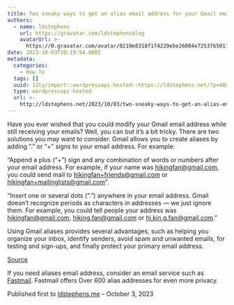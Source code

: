 ```yaml
---
title: Two sneaky ways to get an alias email address for your Gmail email address
authors:
  - name: ldstephens
    url: https://gravatar.com/ldstephensblog
    avatarUrl: >-
      https://0.gravatar.com/avatar/0219e8318f1f4229ebe26084e7253765017f43ca0c631be37dc6d0b8ad6e40a4?s=96&d=identicon&r=G
date: 2023-10-03T20:19:54.000Z
metadata:
  categories:
    - How To
  tags: []
  uuid: 11ty/import::wordpressapi-hosted::https://ldstephens.net/?p=4885
  type: wordpressapi-hosted
  url: >-
    http://ldstephens.net/2023/10/03/two-sneaky-ways-to-get-an-alias-email-address-for-your-gmail-email-address/
---
```

Have you ever wished that you could modify your Gmail email address while still receiving your emails? Well, you can but it’s a bit tricky. There are two solutions you may want to consider. Gmail allows you to create aliases by adding “.” or “+” signs to your email address. For example:

“Append a plus (“+”) sign and any combination of words or numbers after your email address. For example, if your name was hikingfan@gmail.com, you could send mail to hikingfan+friends@gmail.com or hikingfan+mailinglists@gmail.com”.

“Insert one or several dots (“.”) anywhere in your email address. Gmail doesn’t recognize periods as characters in addresses — we just ignore them. For example, you could tell people your address was hikingfan@gmail.com, hiking.fan@gmail.com or hi.kin.g.fan@gmail.com.”

Using Gmail aliases provides several advantages, such as helping you organize your inbox, identify senders, avoid spam and unwanted emails, for testing and sign-ups, and finally protect your primary email address.

[Source](https://gmail.googleblog.com/2008/03/2-hidden-ways-to-get-more-from-your.html)

If you need aliases email address, consider an email service such as [Fastmail](https://www.fastmail.com/?STKI=14726057). Fastmail offers Over 600 alias addresses for even more privacy.

Published first to [ldstephens.me](https://ldstephens.me/two-sneaky-ways-to-get-an-alias-email-address-for-your-gmail-email-address) – October 3, 2023